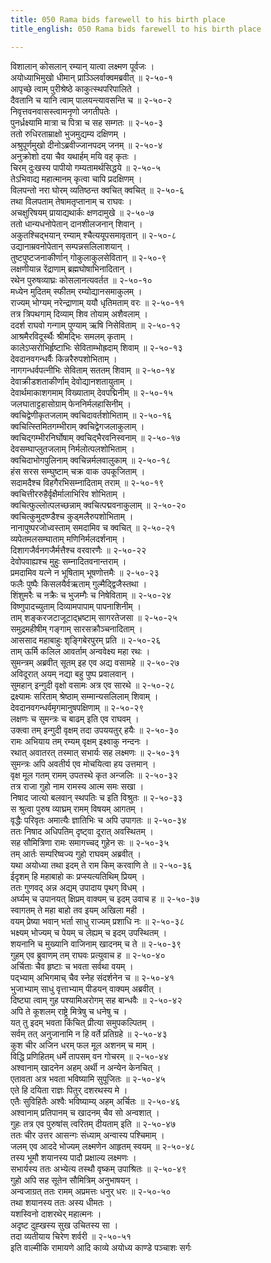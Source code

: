 ```yaml
---
title: 050 Rama bids farewell to his birth place
title_english: 050 Rama bids farewell to his birth place

---
```

विशालान् कोसलान् रम्यान् यात्वा लक्ष्मण पूर्वजः ।  
अयोध्याभिमुखो धीमान् प्राञ्ञ्लिर्वाक्वमब्रवीत् ॥ २-५०-१  
आपृच्छे त्वाम् पुरीश्रेष्ठे काकुत्स्थपरिपालिते ।  
दैवतानि च यानि त्वाम् पालयन्त्यावसन्ति च ॥ २-५०-२  
निवृत्तवनवासस्त्वामनृणो जगतीपतेः ।  
पुनर्ध्रक्ष्यामि मात्रा च पित्रा च सह सम्गतः ॥ २-५०-३  
ततो रुधिरताम्राक्षो भुजमुद्यम्य दक्षिणम् ।  
अश्रुपूर्णमुखो दीनोऽब्रवीज्जानपदम् जनम् ॥ २-५०-४  
अनुक्रोशो दया चैव यथार्हम् मयि वह् कृतः ।  
चिरम् दुःखस्य पापीयो गम्यतामर्थसिद्धये ॥ २-५०-५  
तेऽभिवाद्य महात्मानम् कृत्वा चापि प्रदक्षिणम् ।  
विलपन्तो नरा घोरम् व्यतिष्ठन्त क्वचित् क्वचित् ॥ २-५०-६  
तथा विलपताम् तेषामतृप्तानाम् च राघवः ।  
अचक्षुरिषयम् प्रायाद्यथार्कः क्षणदामुखे ॥ २-५०-७  
ततो धान्यधनोपेतान् दानशीलजनान् शिवान् ।  
अकुतश्चिद्भयान् रम्याम् श्चैत्ययूपसमावृतान् ॥ २-५०-८  
उद्यानाम्रवनोपेतान् सम्पन्नसलिलाशयान् ।  
तुष्टपुष्टजनाकीर्णान् गोकुलाकुलसेवितान् ॥ २-५०-९  
लक्षणीयान्न रेंद्राणाम् ब्रह्मघोषाभिनादितान् ।  
रथेन पुरुषव्याघ्रः कोसलानत्यवर्तत ॥ २-५०-१०  
मध्येन मुदितम् स्फीतम् रम्योद्यानसमाकुलम् ।  
राज्यम् भोग्यम् नरेन्द्राणाम् ययौ धृतिमताम् वरः ॥ २-५०-११  
तत्र त्रिपथगाम् दिव्याम् शिव तोयाम् अशैवलाम् ।  
ददर्श राघवो गन्गाम् पुण्याम् ऋषि निसेविताम् ॥ २-५०-१२  
आश्रमैरविदूर्स्थैः श्रीमद्भिः समलम् कृताम् ।  
कालेऽप्सरोभिर्हृष्टाभिः सेविताम्भोह्रदाम् शिवाम् ॥ २-५०-१३  
देवदानवगन्धर्वैः किन्नरैरुपशोभिताम् ।  
नागगन्धर्वपत्नीभिः सेविताम् सततम् शिवाम् ॥ २-५०-१४  
देवाक्रीडशताकीर्णाम् देवोद्यानशतायुताम् ।  
देवार्थमाकाशगमाम् विख्याताम् देवपद्मिनीम् ॥ २-५०-१५  
जलघाताट्टहासोग्राम् फेननिर्मलहासिनीम् ।  
क्वचिद्वेणीकृतजलाम् क्वचिदावर्तशोभिताम् ॥ २-५०-१६  
क्वचित्स्तिमितगम्भीराम् क्वचिद्वेगजलाकुलाम् ।  
क्वचिद्गम्भीरनिर्घोषाम् क्वचिद्भैरवनिस्वनाम् ॥ २-५०-१७  
देवसम्घाप्लुतजलाम् निर्मलोत्पलशोभिताम् ।  
क्वचिदाभोगपुलिनाम् क्वचिन्नर्मलवालुकाम् ॥ २-५०-१८  
हंस सरस सम्घुष्टाम् चक्र वाक उपकूजिताम् ।  
सदामदैश्च विहगैरभिसम्नादिताम् तराम् ॥ २-५०-१९  
क्वचित्तीररुहैर्वृक्षैर्मालाभिरिव शोभिताम् ।  
क्वचित्फुल्लोत्पलच्छन्नाम् क्वचित्पद्मवनाकुलाम् ॥ २-५०-२०  
क्वचित्कुमुदष्ण्डैश्च कुड्मलैरुपशोभिताम् ।  
नानापुष्परजोध्वस्ताम् समदामिव च क्वचित् ॥ २-५०-२१  
व्यपेतमलसम्घाताम् मणिनिर्मलदर्शनाम् ।  
दिशागजैर्वनगजैर्मत्तैश्च वरवारणैः ॥ २-५०-२२  
देवोपवाह्यश्च मुहुः सम्नादितवनान्तराम् ।  
प्रमदामिव यत्ने न भूषिताम् भूषणोत्तमैः ॥ २-५०-२३  
फलैः पुष्पैः किसलयैर्वऋताम् गुल्मैद्द्विजैस्तथा ।  
शिंशुमरैः च नक्रैः च भुजम्गैः च निषेविताम् ॥ २-५०-२४  
विष्णुपादच्युताम् दिव्यामपापाम् पापनाशिनीम् ।  
ताम् शङ्करजटाजूटाद्भ्रष्टाम् सागरतेजसा ॥ २-५०-२५  
समुद्रमहीषीम् गङ्गाम् सारसक्रौञ्चनादिताम् ।  
आससाद महाबाहुः शृङ्गिबेरपुरम् प्रति ॥ २-५०-२६  
ताम् ऊर्मि कलिल आवर्ताम् अन्ववेक्ष्य महा रथः ।  
सुमन्त्रम् अब्रवीत् सूतम् इह एव अद्य वसामहे ॥ २-५०-२७  
अविदूरात् अयम् नद्या बहु पुष्प प्रवालवान् ।  
सुमहान् इन्गुदी वृक्षो वसामः अत्र एव सारथे ॥ २-५०-२८  
द्रक्ष्यामः सरिताम् श्रेष्ठाम् सम्मान्यसलिलाम् शिवाम् ।  
देवदानवगन्धर्वमृगमानुषपक्षिणाम् ॥ २-५०-२९  
लक्षणः च सुमन्त्रः च बाढम् इति एव राघवम् ।  
उक्त्वा तम् इन्गुदी वृक्षम् तदा उपययतुर् हयैः ॥ २-५०-३०  
रामः अभियाय तम् रम्यम् वृक्षम् इक्ष्वाकु नन्दनः ।  
रथात् अवातरत् तस्मात् सभार्यः सह लक्ष्मणः ॥ २-५०-३१  
सुमन्त्रः अपि अवतीर्य एव मोचयित्वा हय उत्तमान् ।  
वृक्ष मूल गतम् रामम् उपतस्थे कृत अन्जलिः ॥ २-५०-३२  
तत्र राजा गुहो नाम रामस्य आत्म समः सखा ।  
निषाद जात्यो बलवान् स्थपतिः च इति विश्रुतः ॥ २-५०-३३  
स श्रुत्वा पुरुष व्याघ्रम् रामम् विषयम् आगतम् ।  
वृद्धैः परिवृतः अमात्यैः ज्ञातिभिः च अपि उपागतः ॥ २-५०-३४  
ततः निषाद अधिपतिम् दृष्ट्वा दूरात् अवस्थितम् ।  
सह सौमित्रिणा रामः समागच्चद् गुहेन सः ॥ २-५०-३५  
तम् आर्तः सम्परिष्वज्य गुहो राघवम् अब्रवीत् ।  
यथा अयोध्या तथा इदम् ते राम किम् करवाणि ते ॥ २-५०-३६  
ईदृशम् हि महाबाहो कः प्रप्स्यत्यतिथिम् प्रियम् ।  
ततः गुणवद् अन्न अद्यम् उपादाय पृथग् विधम् ।  
अर्घ्यम् च उपानयत् क्षिप्रम् वाक्यम् च इदम् उवाच ह ॥ २-५०-३७  
स्वागतम् ते महा बाहो तव इयम् अखिला मही ।  
वयम् प्रेष्या भवान् भर्ता साधु राज्यम् प्रशाधि नः ॥ २-५०-३८  
भक्ष्यम् भोज्यम् च पेयम् च लेह्यम् च इदम् उपस्थितम् ।  
शयनानि च मुख्यानि वाजिनाम् खादनम् च ते ॥ २-५०-३९  
गुहम् एव ब्रुवाणम् तम् राघवः प्रत्युवाच ह ॥ २-५०-४०  
अर्चिताः चैव हृष्टाः च भवता सर्वथा वयम् ।  
पद्भ्याम् अभिगमाच् चैव स्नेह संदर्शनेन च ॥ २-५०-४१  
भुजाभ्याम् साधु वृत्ताभ्याम् पीडयन् वाक्यम् अब्रवीत् ।  
दिष्ट्या त्वाम् गुह पश्यामिअरोगम् सह बान्धवैः ॥ २-५०-४२  
अपि ते कूशलम् राष्ट्रे मित्रेषु च धनेषु च ।  
यत् तु इदम् भवता किंचित् प्रीत्या समुपकल्पितम् ।  
सर्वम् तत् अनुजानामि न हि वर्ते प्रतिग्रहे ॥ २-५०-४३  
कुश चीर अजिन धरम् फल मूल अशनम् च माम् ।  
विद्धि प्रणिहितम् धर्मे तापसम् वन गोचरम् ॥ २-५०-४४  
अश्वानाम् खादनेन अहम् अर्थी न अन्येन केनचित् ।  
एतावता अत्र भवता भविष्यामि सुपूजितः ॥ २-५०-४५  
एते हि दयिता राज्ञः पितुर् दशरथस्य मे ।  
एतैः सुविहितैः अश्वैः भविष्याम्य् अहम् अर्चितः ॥ २-५०-४६  
अश्वानाम् प्रतिपानम् च खादनम् चैव सो अन्वशात् ।  
गुहः तत्र एव पुरुषांस् त्वरितम् दीयताम् इति ॥ २-५०-४७  
ततः चीर उत्तर आसन्गः संध्याम् अन्वास्य पश्चिमाम् ।  
जलम् एव आददे भोज्यम् लक्ष्मणेन आहृतम् स्वयम् ॥ २-५०-४८  
तस्य भूमौ शयानस्य पादौ प्रक्षाल्य लक्ष्मणः ।  
सभार्यस्य ततः अभ्येत्य तस्थौ वृष्कम् उपाश्रितः ॥ २-५०-४९  
गुहो अपि सह सूतेन सौमित्रिम् अनुभाषयन् ।  
अन्वजाग्रत् ततः रामम् अप्रमत्तः धनुर् धरः ॥ २-५०-५०  
तथा शयानस्य ततः अस्य धीमतः ।  
यशस्विनो दाशरथेर् महात्मनः ।  
अदृष्ट दुह्खस्य सुख उचितस्य सा ।  
तदा व्यतीयाय चिरेण शर्वरी ॥ २-५०-५१  
इति वाल्मीकि रामायणे आदि काव्ये अयोध्य काण्डे पञ्चाशः सर्गः